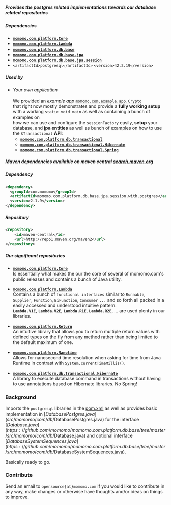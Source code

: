 <!---
-->

##### Provides the postgres related implementations towards our database related repositories 

##### Dependencies 
* **[`momomo.com.platform.Core`](https://github.com/momomo/momomo.com.platform.Core)** 
* **[`momomo.com.platform.Lambda`](https://github.com/momomo/momomo.com.platform.Lambda)**
* **[`momomo.com.platform.db.base`](https://github.com/momomo/momomo.com.platform.db.base)**
* **[`momomo.com.platform.db.base.jpa`](https://github.com/momomo/momomo.com.platform.db.base.jpa)**
* **[`momomo.com.platform.db.base.jpa.session`](https://github.com/momomo/momomo.com.platform.db.base.jpa.session)**
* `<artifactId>postgresql</artifactId>` `<version>42.2.19</version>`

##### Used by
   * *Your own application*  
     &nbsp;     
   We provided an *example app* [`momomo.com.example.app.Crypto`](https://github.com/momomo/momomo.com.example.app.Crypto)   
   that right now mostly demonstrates and provide a **fully working setup** with a working `static void main` as well as containing a bunch of examples on  
    how we can use and configure the `sessionFactory` easily, **setup** your database, and **jpa entities** as well as bunch of examples on how to use the `$Transactional` **API**:    
       * **[`momomo.com.platform.db.transactional`](https://github.com/momomo/momomo.com.platform.db.transactional)**
       * **[`momomo.com.platform.db.transactional.Hibernate`](https://github.com/momomo/momomo.com.platform.db.transactional.Hiberante)**     
       * **[`momomo.com.platform.db.transactional.Spring`](https://github.com/momomo/momomo.com.platform.db.transactional.Spring)**
    
##### Maven dependencies available on maven central [search.maven.org](https://search.maven.org/search?q=com.momomo)

##### Dependency   
```xml
<dependency>
  <groupId>com.momomo</groupId>
  <artifactId>momomo.com.platform.db.base.jpa.session.with.postgres</artifactId>
  <version>2.1.9</version>
</dependency>                                                      
```                                                                    

##### Repository
```xml
<repository>
    <id>maven-central</id>
    <url>http://repo1.maven.org/maven2</url>
</repository>
```

##### Our significant repositories                          

* **[`momomo.com.platform.Core`](https://github.com/momomo/momomo.com.platform.Core)**  
Is essentially what makes the our the core of several of momomo.com's public releases and contains a bunch of Java utility.

* **[`momomo.com.platform.Lambda`](https://github.com/momomo/momomo.com.platform.Lambda)**  
Contains a bunch of `functional interfaces` similar to `Runnable`, `Supplier`, `Function`, `BiFunction`, `Consumer` `...` and so forth all packed in a easily accessed and understood intuitive pattern.    
**`Lambda.V1E`**, **`Lambda.V2E`**, **`Lambda.R1E`**, **`Lambda.R2E`**, ...  are used plenty in our libraries.

* **[`momomo.com.platform.Return`](https://github.com/momomo/momomo.com.platform.Return)**  
An intuitive library that allows you to return multiple return values with defined types on the fly from any method rather than being limited to the default maximum of one.

* **[`momomo.com.platform.Nanotime`](https://github.com/momomo/momomo.com.platform.Nanotime)**  
Allows for nanosecond time resolution when asking for time from Java Runtime in contrast with `System.currentTimeMillis()`.

* **[`momomo.com.platform.db.transactional.Hibernate`](https://github.com/momomo/momomo.com.platform.db.transactional.Hibernate)**  
A library to execute database command in transactions without having to use annotations based on Hibernate libraries. No Spring!
          
### Background

Imports the `postgresql` libraries in the [pom.xml](pom.xml) as well as provides basic implementation in [$DatabasePostgres.java](src/momomo/com/db/$DatabasePostgres.java) for the interface [$Database.java](https://github.com/momomo/momomo.com.platform.db.base/tree/master/src/momomo/com/db/$Database.java) and optional interface [$DatabaseSystemSequences.java](https://github.com/momomo/momomo.com.platform.db.base/tree/master/src/momomo/com/db/$DatabaseSystemSequences.java). 

Basically ready to go.


### Contribute
Send an email to `opensource{at}momomo.com` if you would like to contribute in any way, make changes or otherwise have thoughts and/or ideas on things to improve.
